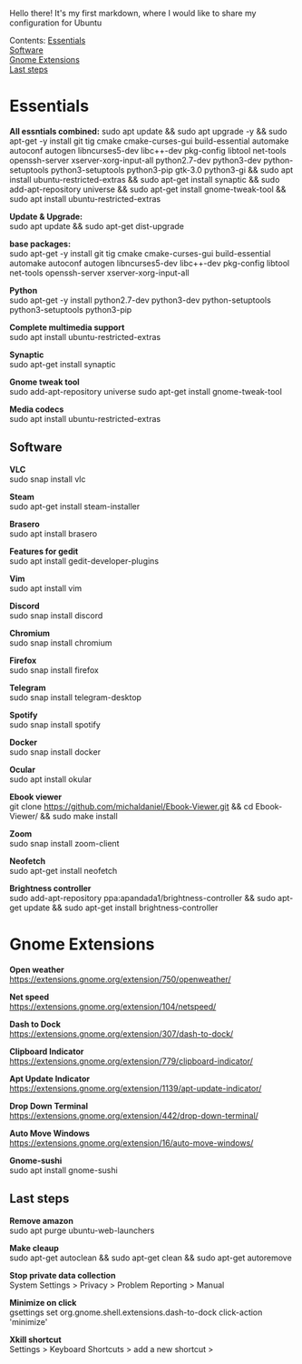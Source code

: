 Hello there! It's my first markdown, where I would like to share my configuration for Ubuntu

Contents:
[Essentials](#Essentials)  
[Software](#Software)  
[Gnome Extensions](#GnomeExtensions)  
[Last steps](#Laststeps)  



# Essentials
**All essntials combined:**
sudo apt update && sudo apt upgrade -y && sudo apt-get -y install git tig cmake cmake-curses-gui build-essential automake autoconf autogen libncurses5-dev libc++-dev pkg-config libtool net-tools openssh-server xserver-xorg-input-all python2.7-dev python3-dev python-setuptools python3-setuptools python3-pip gtk-3.0 python3-gi && sudo apt install ubuntu-restricted-extras && sudo apt-get install synaptic && sudo add-apt-repository universe && sudo apt-get install gnome-tweak-tool && sudo apt install ubuntu-restricted-extras


**Update & Upgrade:**  
sudo apt update && sudo apt-get dist-upgrade

**base packages:**  
sudo apt-get -y install git tig cmake cmake-curses-gui build-essential automake autoconf autogen libncurses5-dev libc++-dev pkg-config libtool net-tools openssh-server xserver-xorg-input-all

**Python**  
sudo apt-get -y install python2.7-dev python3-dev python-setuptools python3-setuptools python3-pip

**Complete multimedia support**  
sudo apt install ubuntu-restricted-extras

**Synaptic**  
sudo apt-get install synaptic

**Gnome tweak tool**  
sudo add-apt-repository universe
sudo apt-get install gnome-tweak-tool

**Media codecs**  
sudo apt install ubuntu-restricted-extras


## Software
**VLC**  
sudo snap install vlc

**Steam**  
sudo apt-get install steam-installer

**Brasero**  
sudo apt install brasero

**Features for gedit**  
sudo apt install gedit-developer-plugins

**Vim**  
sudo apt install vim

**Discord**  
sudo snap install discord

**Chromium**  
sudo snap install chromium

**Firefox**  
sudo snap install firefox
 
**Telegram**  
sudo snap install telegram-desktop

**Spotify**  
sudo snap install spotify

**Docker**  
sudo snap install docker

**Ocular**  
sudo apt install okular

**Ebook viewer**  
git clone https://github.com/michaldaniel/Ebook-Viewer.git && cd Ebook-Viewer/ && sudo make install

**Zoom**  
sudo snap install zoom-client

**Neofetch**  
sudo apt-get install neofetch

**Brightness controller**  
sudo add-apt-repository ppa:apandada1/brightness-controller && sudo apt-get update && sudo apt-get install brightness-controller


# Gnome Extensions
**Open weather**  
https://extensions.gnome.org/extension/750/openweather/  

**Net speed**  
https://extensions.gnome.org/extension/104/netspeed/

**Dash to Dock**  
https://extensions.gnome.org/extension/307/dash-to-dock/

**Clipboard Indicator**  
https://extensions.gnome.org/extension/779/clipboard-indicator/

**Apt Update Indicator**  
https://extensions.gnome.org/extension/1139/apt-update-indicator/

**Drop Down Terminal**  
https://extensions.gnome.org/extension/442/drop-down-terminal/

**Auto Move Windows**  
https://extensions.gnome.org/extension/16/auto-move-windows/

**Gnome-sushi**  
sudo apt install gnome-sushi


## Last steps

**Remove amazon**  
sudo apt purge ubuntu-web-launchers

**Make cleaup**  
sudo apt-get autoclean && sudo apt-get clean && sudo apt-get autoremove

**Stop private data collection**  
System Settings > Privacy > Problem Reporting > Manual

**Minimize on click**  
gsettings set org.gnome.shell.extensions.dash-to-dock click-action 'minimize'

**Xkill shortcut**  
Settings > Keyboard Shortcuts > add a new shortcut >
